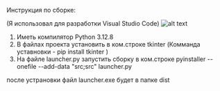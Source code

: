 Инструкция по сборке:

(Я использовал для разработки Visual Studio Code)
![alt text](https://raw.githubusercontent.com/zzzlichzzz/-/refs/heads/main/Launcher/img.bmp?raw=true)

1) Иметь компилятор Python 3.12.8
2) В файлах проекта установить в ком.строке tkinter (Комманда уставновки - pip install tkinter )
3) На файле launcher.py запустить сборку в ком.строке
                         pyinstaller --onefile --add-data "src;src" launcher.py

после устрановки файл launcher.exe будет в папке dist
